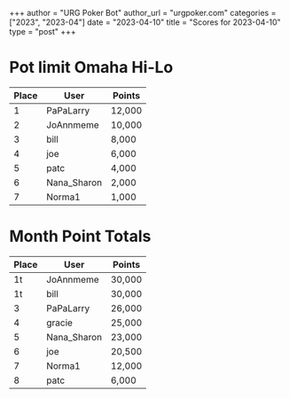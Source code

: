 +++
author = "URG Poker Bot"
author_url = "urgpoker.com"
categories = ["2023", "2023-04"]
date = "2023-04-10"
title = "Scores for 2023-04-10"
type = "post"
+++
# Pot limit Omaha Hi-Lo

| Place | User | Points |
|-------|------|--------|
| 1 | PaPaLarry | 12,000 |
| 2 | JoAnnmeme | 10,000 |
| 3 | bill | 8,000 |
| 4 | joe | 6,000 |
| 5 | patc | 4,000 |
| 6 | Nana_Sharon | 2,000 |
| 7 | Norma1 | 1,000 |

# Month Point Totals

| Place | User | Points |
|-------|------|--------|
| 1t | JoAnnmeme | 30,000 |
| 1t | bill | 30,000 |
| 3 | PaPaLarry | 26,000 |
| 4 | gracie | 25,000 |
| 5 | Nana_Sharon | 23,000 |
| 6 | joe | 20,500 |
| 7 | Norma1 | 12,000 |
| 8 | patc | 6,000 |
